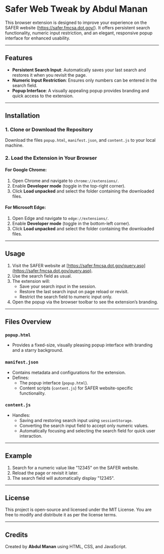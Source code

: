 # Safer Web Tweak by Abdul Manan

This browser extension is designed to improve your experience on the SAFER website (https://safer.fmcsa.dot.gov/). It offers persistent search functionality, numeric input restriction, and an elegant, responsive popup interface for enhanced usability.

---

## Features
- **Persistent Search Input**: Automatically saves your last search and restores it when you revisit the page.
- **Numeric Input Restriction**: Ensures only numbers can be entered in the search field.
- **Popup Interface**: A visually appealing popup provides branding and quick access to the extension.

---

## Installation

### 1. Clone or Download the Repository
Download the files `popup.html`, `manifest.json`, and `content.js` to your local machine.

### 2. Load the Extension in Your Browser
#### For Google Chrome:
1. Open Chrome and navigate to `chrome://extensions/`.
2. Enable **Developer mode** (toggle in the top-right corner).
3. Click **Load unpacked** and select the folder containing the downloaded files.

#### For Microsoft Edge:
1. Open Edge and navigate to `edge://extensions/`.
2. Enable **Developer mode** (toggle in the bottom-left corner).
3. Click **Load unpacked** and select the folder containing the downloaded files.

---

## Usage
1. Visit the SAFER website at [https://safer.fmcsa.dot.gov/query.asp](https://safer.fmcsa.dot.gov/query.asp).
2. Use the search field as usual.
3. The extension will:
   - Save your search input in the session.
   - Restore the last search input on page reload or revisit.
   - Restrict the search field to numeric input only.
4. Open the popup via the browser toolbar to see the extension’s branding.

---

## Files Overview

### `popup.html`
- Provides a fixed-size, visually pleasing popup interface with branding and a starry background.

### `manifest.json`
- Contains metadata and configurations for the extension.
- Defines:
  - The popup interface (`popup.html`).
  - Content scripts (`content.js`) for SAFER website-specific functionality.

### `content.js`
- Handles:
  - Saving and restoring search input using `sessionStorage`.
  - Converting the search input field to accept only numeric values.
  - Automatically focusing and selecting the search field for quick user interaction.

---

## Example
1. Search for a numeric value like "12345" on the SAFER website.
2. Reload the page or revisit it later.
3. The search field will automatically display "12345".

---

## License
This project is open-source and licensed under the MIT License. You are free to modify and distribute it as per the license terms.

---

## Credits
Created by **Abdul Manan** using HTML, CSS, and JavaScript.
